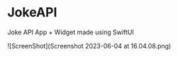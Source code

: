 # JokeAPI
Joke API App + Widget made using SwiftUI

![ScreenShot](Screenshot 2023-06-04 at 16.04.08.png)
